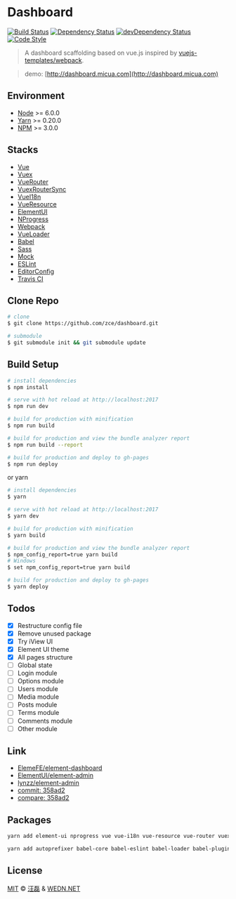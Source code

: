 # Dashboard

[![Build Status][travis-image]][travis-url]
[![Dependency Status][dependency-image]][dependency-url]
[![devDependency Status][devdependency-image]][devdependency-url]
[![Code Style][style-image]][style-url]

[travis-image]: https://img.shields.io/travis/zce/dashboard/vue.svg
[travis-url]: https://travis-ci.org/zce/dashboard
[dependency-image]: https://img.shields.io/david/zce/dashboard.svg
[dependency-url]: https://david-dm.org/zce/dashboard
[devdependency-image]: https://img.shields.io/david/dev/zce/dashboard.svg
[devdependency-url]: https://david-dm.org/zce/dashboard?type=dev
[style-image]: https://img.shields.io/badge/code%20style-standard-brightgreen.svg
[style-url]: http://standardjs.com/

> A dashboard scaffolding based on vue.js inspired by [vuejs-templates/webpack](https://github.com/vuejs-templates/webpack).

> demo: [http://dashboard.micua.com](http://dashboard.micua.com)


## Environment

- [Node](https://nodejs.org/) >= 6.0.0
- [Yarn](https://yarnpkg.com/) >= 0.20.0
- [NPM](https://www.npmjs.com/) >= 3.0.0


## Stacks

- [Vue](http://vuejs.org/)
- [Vuex](https://github.com/vuejs/vuex)
- [VueRouter](https://github.com/vuejs/vue-router)
- [VuexRouterSync](https://github.com/vuejs/vuex-router-sync)
- [VueI18n](https://github.com/kazupon/vue-i18n)
- [VueResource](https://github.com/pagekit/vue-resource)
- [ElementUI](https://github.com/ElemeFE/element)
- [NProgress](https://github.com/rstacruz/nprogress)
- [Webpack](https://webpack.js.org/)
- [VueLoader](http://vuejs.github.io/vue-loader)
- [Babel](https://babeljs.io/)
- [Sass](http://sass-lang.com/)
- [Mock](http://mockjs.com/)
- [ESLint](http://eslint.org/)
- [EditorConfig](http://editorconfig.org/)
- [Travis CI](https://travis-ci.org/)


## Clone Repo

```bash
# clone
$ git clone https://github.com/zce/dashboard.git

# submodule
$ git submodule init && git submodule update
```


## Build Setup

``` bash
# install dependencies
$ npm install

# serve with hot reload at http://localhost:2017
$ npm run dev

# build for production with minification
$ npm run build

# build for production and view the bundle analyzer report
$ npm run build --report

# build for production and deploy to gh-pages
$ npm run deploy
```

or yarn

``` bash
# install dependencies
$ yarn

# serve with hot reload at http://localhost:2017
$ yarn dev

# build for production with minification
$ yarn build

# build for production and view the bundle analyzer report
$ npm_config_report=true yarn build
# Windows
$ set npm_config_report=true yarn build

# build for production and deploy to gh-pages
$ yarn deploy
```


## Todos

- [x] Restructure config file
- [x] Remove unused package
- [x] Try iView UI
- [x] Element UI theme
- [x] All pages structure
- [ ] Global state
- [ ] Login module
- [ ] Options module
- [ ] Users module
- [ ] Media module
- [ ] Posts module
- [ ] Terms module
- [ ] Comments module
- [ ] Other module

## Link

- [ElemeFE/element-dashboard](https://github.com/ElemeFE/element-dashboard)
- [ElementUI/element-admin](https://github.com/ElementUI/element-admin)
- [lynzz/element-admin](https://github.com/lynzz/element-admin)
- [commit: 358ad2](https://github.com/vuejs-templates/webpack/commit/358ad2c26a8e76c7b04f4c0ce5f5fa7be69d60ee)
- [compare: 358ad2](https://github.com/vuejs-templates/webpack/compare/358ad2c26a8e76c7b04f4c0ce5f5fa7be69d60ee...master)


## Packages

```bash
yarn add element-ui nprogress vue vue-i18n vue-resource vue-router vuex vuex-router-sync -S
```

```bash
yarn add autoprefixer babel-core babel-eslint babel-loader babel-plugin-transform-runtime babel-preset-env babel-preset-stage-2 chalk compression-webpack-plugin connect-history-api-fallback copy-webpack-plugin css-loader eslint eslint-config-standard eslint-friendly-formatter eslint-loader eslint-plugin-html eslint-plugin-promise eslint-plugin-standard eventsource-polyfill express extract-text-webpack-plugin file-loader friendly-errors-webpack-plugin html-webpack-plugin http-proxy-middleware node-sass opn optimize-css-assets-webpack-plugin ora rimraf sass-loader semver url-loader vue-loader vue-style-loader vue-template-compiler webpack webpack-bundle-analyzer webpack-dev-middleware webpack-hot-middleware -D
```


## License

[MIT](LICENSE) &copy; [汪磊](http://github.com/zce) & [WEDN.NET](http://wedn.net)
